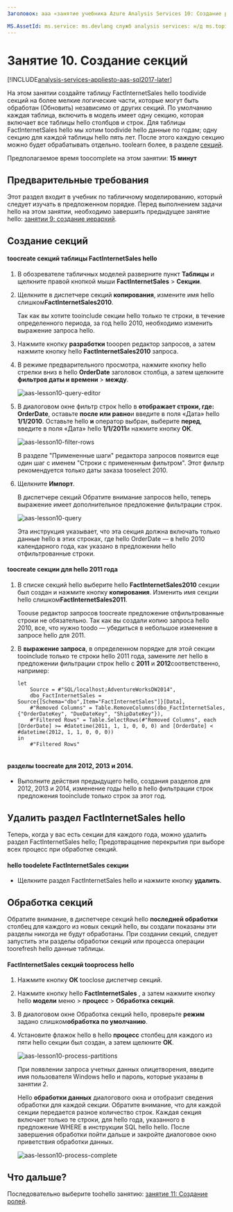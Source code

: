 ```yaml
---
Заголовок: aaa «занятие учебника Azure Analysis Services 10: Создание разделов | Документы Microsoft» Описание: описание как toocreate секции в проект tutorial служб Azure Analysis Services hello. службы: documentationcenter служб analysis services: '' Автор: диспетчер minewiskan: редактор erikre: '' теги: ''

MS.AssetId: ms.service: ms.devlang служб analysis services: н/д ms.topic: get-started-article ms.tgt_pltfrm: ms.workload н/д: н/д ms.date: 26/05/2017 ms.author: owend
---
```

# <a name="lesson-10-create-partitions"></a>Занятие 10. Создание секций

[!INCLUDE[analysis-services-appliesto-aas-sql2017-later](../../../includes/analysis-services-appliesto-aas-sql2017-later.md)]

На этом занятии создайте таблицу FactInternetSales hello toodivide секций на более мелкие логические части, которые могут быть обработан (Обновить) независимо от других секций. По умолчанию каждая таблица, включить в модель имеет одну секцию, которая включает все таблицы hello столбцов и строк. Для таблицы FactInternetSales hello мы хотим toodivide hello данные по годам; одну секцию для каждой таблицы hello пять лет. После этого каждую секцию можно будет обрабатывать отдельно. toolearn более, в разделе [секций](https://docs.microsoft.com/sql/analysis-services/tabular-models/partitions-ssas-tabular). 
  
Предполагаемое время toocomplete на этом занятии: **15 минут**  
  
## <a name="prerequisites"></a>Предварительные требования  
Этот раздел входит в учебник по табличному моделированию, который следует изучать в предложенном порядке. Перед выполнением задачи hello на этом занятии, необходимо завершить предыдущее занятие hello: [занятии 9: создание иерархий](../tutorials/aas-lesson-9-create-hierarchies.md).  
  
## <a name="create-partitions"></a>Создание секций  
  
#### <a name="toocreate-partitions-in-hello-factinternetsales-table"></a>toocreate секций таблицы FactInternetSales hello  
  
1.  В обозревателе табличных моделей разверните пункт **Таблицы** и щелкните правой кнопкой мыши **FactInternetSales** > **Секции**.  
  
2.  Щелкните в диспетчере секций **копирования**, измените имя hello слишком**FactInternetSales2010**.
  
    Так как вы хотите tooinclude секции hello только те строки, в течение определенного периода, за год hello 2010, необходимо изменить выражение запроса hello.
  
4.  Нажмите кнопку **разработки** tooopen редактор запросов, а затем нажмите кнопку hello **FactInternetSales2010** запроса.

5.  В режиме предварительного просмотра, нажмите кнопку hello стрелки вниз в hello **OrderDate** заголовок столбца, а затем щелкните **фильтров даты и времени** > **между**.

    ![aas-lesson10-query-editor](../tutorials/media/aas-lesson10-query-editor.png)

6.  В диалоговом окне фильтр строк hello в **отображает строки, где: OrderDate**, оставьте **после или равно**и введите в поля «Дата» hello **1/1/2010**. Оставьте hello **и** оператор выбран, выберите **перед**, введите в поля «Дата» hello **1/1/2011**и нажмите кнопку **ОК**.

    ![aas-lesson10-filter-rows](../tutorials/media/aas-lesson10-filter-rows.png)
    
    В разделе "Примененные шаги" редактора запросов появится еще один шаг с именем "Строки с примененным фильтром". Этот фильтр рекомендуется только даты заказа tooselect 2010.

8.  Щелкните **Импорт**.

    В диспетчере секций Обратите внимание запросов hello, теперь выражение имеет дополнительное предложение фильтрации строк.

    ![aas-lesson10-query](../tutorials/media/aas-lesson10-query.png)
  
    Эта инструкция указывает, что эта секция должна включать только данные hello в этих строках, где hello OrderDate — в hello 2010 календарного года, как указано в предложении hello отфильтрованные строки.  
  
  
#### <a name="toocreate-a-partition-for-hello-2011-year"></a>toocreate секции для hello 2011 года  
  
1.  В списке секций hello выберите hello **FactInternetSales2010** секции был создан и нажмите кнопку **копирования**.  Изменить имя секции hello слишком**FactInternetSales2011**. 

    Toouse редактор запросов toocreate предложение отфильтрованные строки не обязательно. Так как вы создали копию запроса hello 2010, все, что нужно toodo — убедиться в небольшое изменение в запросе hello для 2011.
  
2.  В **выражение запроса**, в определенном порядке для этой секции tooinclude только те строки hello 2011 года, замените лет hello в предложении фильтрации строк hello с **2011** и **2012**соответственно, например:  
  
    ```  
    let
        Source = #"SQL/localhost;AdventureWorksDW2014",
        dbo_FactInternetSales = Source{[Schema="dbo",Item="FactInternetSales"]}[Data],
        #"Removed Columns" = Table.RemoveColumns(dbo_FactInternetSales,{"OrderDateKey", "DueDateKey", "ShipDateKey"}),
        #"Filtered Rows" = Table.SelectRows(#"Removed Columns", each [OrderDate] >= #datetime(2011, 1, 1, 0, 0, 0) and [OrderDate] < #datetime(2012, 1, 1, 0, 0, 0))
    in
        #"Filtered Rows"
   
    ```  
  
#### <a name="toocreate-partitions-for-2012-2013-and-2014"></a>разделы toocreate для 2012, 2013 и 2014.  
  
- Выполните действия предыдущего hello, создания разделов для 2012, 2013 и 2014, изменение годы hello в hello фильтрации строк предложения tooinclude только строк за этот год. 
  

## <a name="delete-hello-factinternetsales-partition"></a>Удалить раздел FactInternetSales hello
Теперь, когда у вас есть секции для каждого года, можно удалить раздел FactInternetSales hello; Предотвращение перекрытия при выборе всех процесс при обработке секций.

#### <a name="toodelete-hello-factinternetsales-partition"></a>hello toodelete FactInternetSales секции
-  Щелкните раздел FactInternetSales hello и нажмите кнопку **удалить**.



## <a name="process-partitions"></a>Обработка секций  
Обратите внимание, в диспетчере секций hello **последней обработки** столбец для каждого из новых секций hello, вы создали показаны эти разделы никогда не будут обработаны. При создании секций, следует запустить эти разделы обработки секций или процесса операции toorefresh hello данные таблицы.  
  
#### <a name="tooprocess-hello-factinternetsales-partitions"></a>FactInternetSales секций tooprocess hello  
  
1.  Нажмите кнопку **ОК** tooclose диспетчер секций.  
  
2.  Нажмите кнопку hello **FactInternetSales** , а затем нажмите кнопку hello **модели** меню > **процесс** > **Обработка секций**.  
  
3.  В диалоговом окне Обработка секций hello, проверьте **режим** задано слишком**обработка по умолчанию**.  
  
4.  Установите флажок hello в hello **процесс** столбец для каждого из пяти hello секции был создан, а затем щелкните **ОК**.  

    ![aas-lesson10-process-partitions](../tutorials/media/aas-lesson10-process-partitions.png)
  
    При появлении запроса учетных данных олицетворения, введите имя пользователя Windows hello и пароль, которые указаны в занятии 2.  
  
    Hello **обработки данных** диалогового окна и отобразит сведения обработки для каждой секции. Обратите внимание, что для каждой секции передается разное количество строк. Каждая секция включает только те строки, для hello года, указанного в предложение WHERE в инструкции SQL hello hello. После завершения обработки пойти дальше и закройте диалоговое окно приветствия обработки данных.  
  
    ![aas-lesson10-process-complete](../tutorials/media/aas-lesson10-process-complete.png)
  
 ## <a name="whats-next"></a>Что дальше?
Последовательно выберите toohello занятию: [занятие 11: Создание ролей](../tutorials/aas-lesson-11-create-roles.md). 
